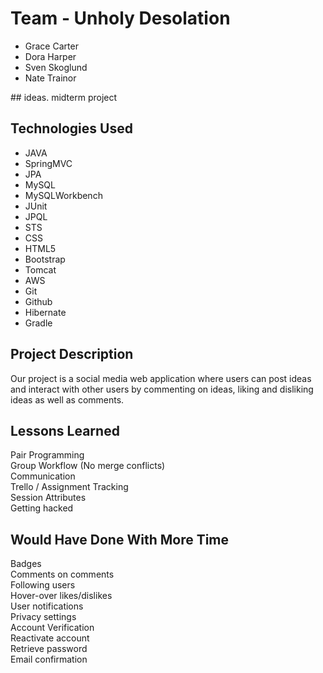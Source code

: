 # Team - Unholy Desolation
<ul>
  <li>Grace Carter</li>
  <li>Dora Harper</li>
  <li>Sven Skoglund</li>
  <li>Nate Trainor</li>
</ul>
##  ideas. midterm project

## Technologies Used
<ul>
  <li>JAVA</li>
  <li>SpringMVC</li>
  <li>JPA</li>
  <li>MySQL</li>
  <li>MySQLWorkbench</li>
  <li>JUnit</li>
  <li>JPQL</li>
  <li>STS</li>
  <li>CSS</li>
  <li>HTML5</li>
  <li>Bootstrap</li>
  <li>Tomcat</li>
  <li>AWS</li>
  <li>Git</li>
  <li>Github</li>
  <li>Hibernate</li>
  <li>Gradle</li>
</ul>

## Project Description

Our project is a social media web application where users can post ideas and
interact with other users by commenting on ideas, liking and disliking ideas as
well as comments.


## Lessons Learned

Pair Programming<br>
Group Workflow (No merge conflicts)<br>
Communication<br>
Trello / Assignment Tracking<br>
Session Attributes<br>
Getting hacked<br>



## Would Have Done With More Time
Badges<br>
Comments on comments<br>
Following users<br>
Hover-over likes/dislikes<br>
User notifications<br>
Privacy settings<br>
Account Verification<br>
Reactivate account<br>
Retrieve password<br>
Email confirmation<br>

